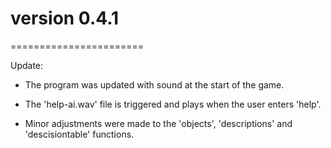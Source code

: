 # version 0.4.1
=======================

Update:


*	The program was updated with sound at the start of the game.

* 	The 'help-ai.wav' file is triggered and plays when the user enters 'help'.

* 	Minor adjustments were made to the 'objects', 'descriptions' and 'descisiontable' functions.